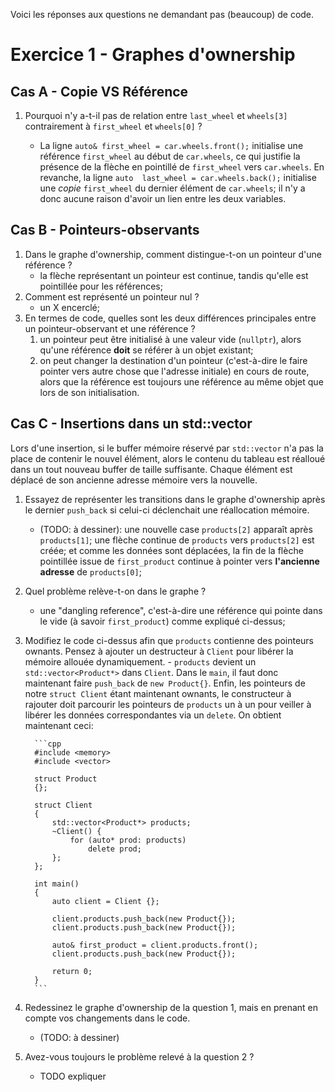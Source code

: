 Voici les réponses aux questions ne demandant pas (beaucoup) de code.

# Exercice 1 - Graphes d'ownership

## Cas A - Copie VS Référence

1. Pourquoi n'y a-t-il pas de relation entre `last_wheel` et `wheels[3]` contrairement à `first_wheel` et `wheels[0]` ?

    - La ligne `auto& first_wheel = car.wheels.front();` initialise une référence `first_wheel` au début de `car.wheels`, ce qui justifie la présence de la flèche en pointillé de `first_wheel` vers `car.wheels`. En revanche, la ligne `auto  last_wheel = car.wheels.back();` initialise une *copie*  `first_wheel` du dernier élément de `car.wheels`; il n'y a donc aucune raison d'avoir un lien entre les deux variables.

## Cas B - Pointeurs-observants

1. Dans le graphe d'ownership, comment distingue-t-on un pointeur d'une référence ?
    - la flèche représentant un pointeur est continue, tandis qu'elle est pointillée pour les références;
1. Comment est représenté un pointeur nul ?
    - un X encerclé;
1. En termes de code, quelles sont les deux différences principales entre un pointeur-observant et une référence ?
    1. un pointeur peut être initialisé à une valeur vide (`nullptr`), alors qu'une référence **doit** se référer à un objet existant;
    1. on peut changer la destination d'un pointeur (c'est-à-dire le faire pointer vers autre chose que l'adresse initiale) en cours de route, alors que la référence est toujours une référence au même objet que lors de son initialisation.
    
## Cas C - Insertions dans un std::vector

Lors d'une insertion, si le buffer mémoire réservé par `std::vector` n'a pas la place de contenir le nouvel élément, alors le contenu du tableau est réalloué dans un tout nouveau buffer de taille suffisante. Chaque élément est déplacé de son ancienne adresse mémoire vers la nouvelle.

1.    Essayez de représenter les transitions dans le graphe d'ownership après le dernier `push_back` si celui-ci déclenchait une réallocation mémoire.
        - (TODO: à dessiner): une nouvelle case `products[2]` apparaît après  `products[1]`; une flèche continue de `products` vers  `products[2]` est créée; et comme les données sont déplacées, la fin de la flèche pointillée issue de `first_product` continue à pointer vers **l'ancienne adresse** de  `products[0]`;
1.    Quel problème relève-t-on dans le graphe ?
        - une "dangling reference", c'est-à-dire une référence qui pointe dans le vide (à savoir `first_product`) comme expliqué ci-dessus;
1.    Modifiez le code ci-dessus afin que `products` contienne des pointeurs ownants. Pensez à ajouter un destructeur à `Client` pour libérer la mémoire allouée dynamiquement.
    - `products` devient un `std::vector<Product*>` dans `Client`. Dans le `main`, il faut donc maintenant faire `push_back` de `new Product{}`. Enfin, les pointeurs de notre `struct Client` étant maintenant ownants, le constructeur à rajouter doit parcourir les pointeurs de `products` un à un pour veiller à libérer les données correspondantes via un `delete`. On obtient maintenant ceci:
        
            ```cpp
            #include <memory>
            #include <vector>

            struct Product
            {};

            struct Client
            {
                std::vector<Product*> products;
                ~Client() {
                    for (auto* prod: products)
                        delete prod;
                };
            };

            int main()
            {
                auto client = Client {};

                client.products.push_back(new Product{});
                client.products.push_back(new Product{});

                auto& first_product = client.products.front();
                client.products.push_back(new Product{});
                
                return 0;
            }
            ```
1.    Redessinez le graphe d'ownership de la question 1, mais en prenant en compte vos changements dans le code.
        - (TODO: à dessiner)
1.    Avez-vous toujours le problème relevé à la question 2 ?
        - TODO expliquer
